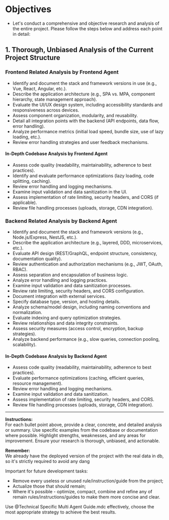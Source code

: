 # Objectives

- Let's conduct a comprehensive and objective research and analysis of the entire project. Please follow the steps below and address each point in detail:

## 1. Thorough, Unbiased Analysis of the Current Project Structure

### Frontend Related Analysis by **Frontend Agent**

- Identify and document the stack and framework versions in use (e.g., Vue, React, Angular, etc.).
- Describe the application architecture (e.g., SPA vs. MPA, component hierarchy, state management approach).
- Evaluate the UI/UX design system, including accessibility standards and responsiveness across devices.
- Assess component organization, modularity, and reusability.
- Detail all integration points with the backend (API endpoints, data flow, error handling).
- Analyze performance metrics (initial load speed, bundle size, use of lazy loading, etc.).
- Review error handling strategies and user feedback mechanisms.

#### In-Depth Codebase Analysis by **Frontend Agent**

- Assess code quality (readability, maintainability, adherence to best practices).
- Identify and evaluate performance optimizations (lazy loading, code splitting, caching).
- Review error handling and logging mechanisms.
- Examine input validation and data sanitization in the UI.
- Assess implementation of rate limiting, security headers, and CORS (if applicable).
- Review file handling processes (uploads, storage, CDN integration).

### Backend Related Analysis by **Backend Agent**

- Identify and document the stack and framework versions (e.g., Node.js/Express, NestJS, etc.).
- Describe the application architecture (e.g., layered, DDD, microservices, etc.).
- Evaluate API design (REST/GraphQL, endpoint structure, consistency, documentation quality).
- Review authentication and authorization mechanisms (e.g., JWT, OAuth, RBAC).
- Assess separation and encapsulation of business logic.
- Analyze error handling and logging practices.
- Examine input validation and data sanitization processes.
- Review rate limiting, security headers, and CORS configuration.
- Document integration with external services.
- Specify database type, version, and hosting details.
- Analyze schema/model design, including naming conventions and normalization.
- Evaluate indexing and query optimization strategies.
- Review relationships and data integrity constraints.
- Assess security measures (access control, encryption, backup strategies).
- Analyze backend performance (e.g., slow queries, connection pooling, scalability).

#### In-Depth Codebase Analysis by **Backend Agent**

- Assess code quality (readability, maintainability, adherence to best practices).
- Evaluate performance optimizations (caching, efficient queries, resource management).
- Review error handling and logging mechanisms.
- Examine input validation and data sanitization.
- Assess implementation of rate limiting, security headers, and CORS.
- Review file handling processes (uploads, storage, CDN integration).

---

**Instructions:**  
For each bullet point above, provide a clear, concrete, and detailed analysis or summary. Use specific examples from the codebase or documentation where possible. Highlight strengths, weaknesses, and any areas for improvement. Ensure your research is thorough, unbiased, and actionable.

**Remember:**  
We already have the deployed version of the project with the real data in db, so it's strictly required to avoid any dang

Important for future development tasks:

- Remove every useless or unused rule/instruction/guide from the project;
- Actualize those that should remain;
- Where it's possible - optimize, compact, combine and refine any of remain rules/instructions/guides to make them more concise and clear.

Use @Technical Specific Multi Agent Guide.mdc effectively, choose the most appropriate strategy to achieve the best results.

